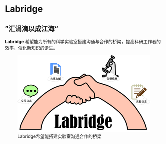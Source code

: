 # Labridge

## ”汇涓滴以成江海“
**Labridge** 希望能为所有的科学实验室搭建沟通与合作的桥梁，提高科研工作者的效率，催化新知识的诞生。

<figure class="figure-image">
  <img src="\assets\images\home.jpg" alt="Example" />
  <figcaption>Labridge希望能搭建实验室沟通合作的桥梁</figcaption>
</figure>